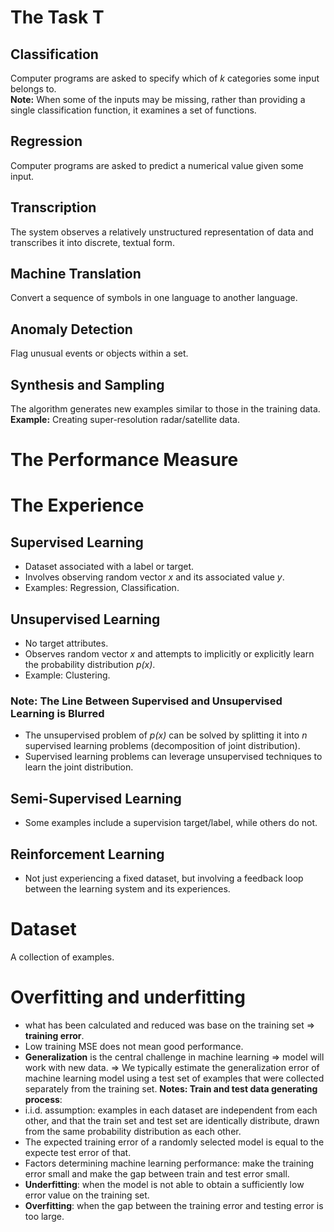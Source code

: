 # The Task T  

## Classification  
Computer programs are asked to specify which of *k* categories some input belongs to.  
**Note:** When some of the inputs may be missing, rather than providing a single classification function, it examines a set of functions.  

## Regression  
Computer programs are asked to predict a numerical value given some input.  

## Transcription  
The system observes a relatively unstructured representation of data and transcribes it into discrete, textual form.  

## Machine Translation  
Convert a sequence of symbols in one language to another language.  

## Anomaly Detection  
Flag unusual events or objects within a set.  

## Synthesis and Sampling  
The algorithm generates new examples similar to those in the training data.  
**Example:** Creating super-resolution radar/satellite data.  

# The Performance Measure  

# The Experience  

## Supervised Learning  
- Dataset associated with a label or target.  
- Involves observing random vector *x* and its associated value *y*.  
- Examples: Regression, Classification.  

## Unsupervised Learning  
- No target attributes.  
- Observes random vector *x* and attempts to implicitly or explicitly learn the probability distribution *p(x)*.  
- Example: Clustering.  

### **Note:** The Line Between Supervised and Unsupervised Learning is Blurred  
- The unsupervised problem of *p(x)* can be solved by splitting it into *n* supervised learning problems (decomposition of joint distribution).  
- Supervised learning problems can leverage unsupervised techniques to learn the joint distribution.  

## Semi-Supervised Learning  
- Some examples include a supervision target/label, while others do not.  

## Reinforcement Learning  
- Not just experiencing a fixed dataset, but involving a feedback loop between the learning system and its experiences.  

# Dataset  
A collection of examples.  
# Overfitting and underfitting
* what has been calculated and reduced was base on the training set => **training error**.
* Low training MSE does not mean good performance.
* **Generalization** is the central challenge in machine learning => model will work with new data.
=> We typically estimate the generalization error of machine learning model using a test set of examples that were collected separately from the training set.
**Notes: Train and test data generating process**:
* i.i.d. assumption: examples in each dataset are independent from each other, and that the train set and test set are identically distribute, drawn from the same probability distribution as each other.
* The expected training error of a randomly selected model is equal to the expecte test error of that.
* Factors determining machine learning performance: make the training error small and make the gap between train and test error small.
* **Underfitting**: when the model is not able to obtain a sufficiently low error value on the training set.
* **Overfitting**: when the gap between the training error and testing error is too large.
